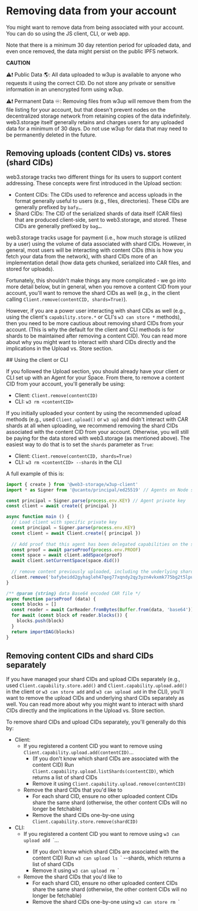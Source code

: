 # Removing data from your account

You might want to remove data from being associated with your account. You can do so using the JS client, CLI, or web app.

Note that there is a minimum 30 day retention period for uploaded data, and even once removed, the data might persist on the public IPFS network.

**CAUTION**

⚠️❗ Public Data 🌎: All data uploaded to w3up is available to anyone who requests it using the correct CID. Do not store any private or sensitive information in an unencrypted form using w3up.

⚠️❗ Permanent Data ♾️: Removing files from w3up will remove them from the file listing for your account, but that doesn't prevent nodes on the decentralized storage network from retaining copies of the data indefinitely. web3.storage itself generally retains and charges users for any uploaded data for a minimum of 30 days. Do not use w3up for data that may need to be permanently deleted in the future.

## Removing uploads (content CIDs) vs. stores (shard CIDs)

web3.storage tracks two different things for its users to support content addressing. These concepts were first introduced in the Upload section:

- Content CIDs: The CIDs used to reference and access uploads in the format generally useful to users (e.g., files, directories). These CIDs are generally prefixed by `bafy…`.
- Shard CIDs: The CID of the serialized shards of data itself (CAR files) that are produced client-side, sent to web3.storage, and stored. These CIDs are generally prefixed by `bag…`.

web3.storage tracks usage for payment (i.e., how much storage is utilized by a user) using the volume of data associated with shard CIDs. However, in general, most users will be interacting with content CIDs (this is how you fetch your data from the network), with shard CIDs more of an implementation detail (how data gets chunked, serialized into CAR files, and stored for uploads).

Fortunately, this shouldn't make things any more complicated - we go into more detail below, but in general, when you remove a content CID from your account, you'll want to remove the shard CIDs as well (e.g., in the client calling `Client.remove(contentCID, shards=True)`).

However, if you are a power user interacting with shard CIDs as well (e.g., using the client's `capability.store.*` or CLI's `w3 can store *` methods), then you need to be more cautious about removing shard CIDs from your account. (This is why the default for the client and CLI methods is for shards to be maintained after removing a content CID). You can read more about why you might want to interact with shard CIDs directly and the implications in the Upload vs. Store section.

## Using the client or CLI

If you followed the Upload section, you should already have your client or CLI set up with an Agent for your Space. From there, to remove a content CID from your account, you'll generally be using:

- Client: `Client.remove(contentCID)`
- CLI: `w3 rm <contentCID>`

If you initially uploaded your content by using the recommended upload methods (e.g., used `Client.upload()` or `w3 up`) and didn't interact with CAR shards at all when uploading, we recommend removing the shard CIDs associated with the content CID from your account. Otherwise, you will still be paying for the data stored with web3.storage (as mentioned above). The easiest way to do that is to set the `shards` parameter as `True`:

- Client: `Client.remove(contentCID, shards=True)`
- CLI: `w3 rm <contentCID> --shards` in the CLI

A full example of this is:

```javascript
import { create } from '@web3-storage/w3up-client'
import * as Signer from '@ucanto/principal/ed25519' // Agents on Node should use Ed25519 keys

const principal = Signer.parse(process.env.KEY) // Agent private key
const client = await create({ principal })

async function main () {
  // Load client with specific private key
  const principal = Signer.parse(process.env.KEY)
  const client = await Client.create({ principal })
  
  // Add proof that this agent has been delegated capabilities on the space
  const proof = await parseProof(process.env.PROOF)
  const space = await client.addSpace(proof)
  await client.setCurrentSpace(space.did())
  
  // remove content previously uploaded, including the underlying shards
  client.remove('bafybeidd2gyhagleh47qeg77xqndy2qy3yzn4vkxmk775bg2t5lpuy7pcu', shards=True)
}

/** @param {string} data Base64 encoded CAR file */
async function parseProof (data) {
  const blocks = []
  const reader = await CarReader.fromBytes(Buffer.from(data, 'base64'))
  for await (const block of reader.blocks()) {
    blocks.push(block)
  }
  return importDAG(blocks)
}

```

## Removing content CIDs and shard CIDs separately

If you have managed your shard CIDs and upload CIDs separately (e.g., used `Client.capability.store.add()` and `Client.capability.upload.add()` in the client or `w3 can store add` and `w3 can upload add` in the CLI), you'll want to remove the upload CIDs and underlying shard CIDs separately as well. You can read more about why you might want to interact with shard CIDs directly and the implications in the Upload vs. Store section.

To remove shard CIDs and upload CIDs separately, you'll generally do this by:

- Client:
  - If you registered a content CID you want to remove using `Client.capability.upload.add(contentCID)`…
    - (If you don't know which shard CIDs are associated with the content CID) Run `Client.capability.upload.listShards(contentCID)`, which returns a list of shard CIDs
    - Remove it using `Client.capability.upload.remove(contentCID)`
  - Remove the shard CIDs that you'd like to
    - For each shard CID, ensure no other uploaded content CIDs share the same shard (otherwise, the other content CIDs will no longer be fetchable)
    - Remove the shard CIDs one-by-one using `Client.capability.store.remove(shardCID)`
- CLI:
  - If you registered a content CID you want to remove using `w3 can upload add `<contentCID>`…
    - (If you don't know which shard CIDs are associated with the content CID) Run `w3 can upload ls `<contentCID>` --shards, which returns a list of shard CIDs
    - Remove it using `w3 can upload rm `<contentCID>`
  - Remove the shard CIDs that you'd like to
    - For each shard CID, ensure no other uploaded content CIDs share the same shard (otherwise, the other content CIDs will no longer be fetchable)
    - Remove the shard CIDs one-by-one using `w3 can store rm `<shardCID>`

